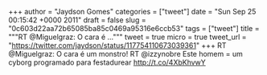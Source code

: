 
+++
author = "Jaydson Gomes"
categories = ["tweet"]
date = "Sun Sep 25 00:15:42 +0000 2011"
draft = false
slug = "0c603d22aa72b65085ba85c0469a95316e6ccb53"
tags = ["tweet"]
title = """RT @Miguelgraz: O cara é ..."""
tweet = true
micro = true
tweet_url = "https://twitter.com/jaydson/status/117754110673039361"
+++
RT @Miguelgraz: O cara é um monstro! RT @izzynobre Este homem = um cyborg programado para festadurear http://t.co/4XbKhvwY
